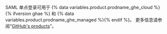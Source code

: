 SAML 单点登录可用于 {% data variables.product.prodname_ghe_cloud %}{% ifversion ghae %} 和 {% data variables.product.prodname_ghe_managed %}{% endif %}。 更多信息请参阅“[GitHub's products](/articles/githubs-products)”。
